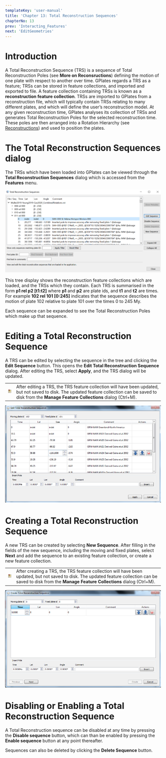 ```yaml
---
templateKey: 'user-manual'
title: 'Chapter 13: Total Reconstruction Sequences'
chapterNo: 13
prev: 'Interacting_Features'
next: 'EditGeometries'
---
```


Introduction
============

A Total Reconstruction Sequence (TRS) is a sequence of Total Reconstruction Poles (see **More on Reconsructions**) defining the motion of one plate with respect to another over time. GPlates regards a TRS as a feature; TRSs can be stored in feature collections, and imported and exported to file. A feature collection containing TRSs is known as a **reconstruction feature collection**. TRSs are imported to GPlates from a reconstruction file, which will typically contain TRSs relating to many different plates, and which will define the user’s reconstruction model. At any given reconstruction time, GPlates analyses its collection of TRSs and generates Total Reconstruction Poles for the selected reconstruction time. These poles are then arranged into a Rotation Hierarchy (see [Reconstructions](/docs/user-manual/Reconstructions/)) and used to position the plates.

The Total Reconstruction Sequences dialog
=========================================

The TRSs which have been loaded into GPlates can be viewed through the **Total Reconstruction Sequences** dialog which is accessed from the **Features** menu.

![](screenshots/TotalReconstructionSequences1.win32.png)

This tree display shows the reconstruction feature collections which are loaded, and the TRSs which they contain. Each TRS is summarised in the form **p1 rel p2 \[t1:t2\]** where **p1** and **p2** are plate ids, and **t1** and **t2** are times. For example **102 rel 101 \[0:245\]** indicates that the sequence describes the motion of plate 102 relative to plate 101 over the times 0 to 245 My.

Each sequence can be expanded to see the Total Reconstruction Poles which make up that sequence.

Editing a Total Reconstruction Sequence
=======================================

A TRS can be edited by selecting the sequence in the tree and clicking the **Edit Sequence** button. This opens the **Edit Total Reconstruction Sequence** dialog. After editing the TRS, select **Apply**, and the TRS dialog will be updated.

<table class ="note">
   <tbody>
      <tr>
         <td class="icon">
            <img src="./images/icons/note.png" alt="Note">
         </td>
         <td class="content" >After editing a TRS, the TRS feature collection will have been updated, but not saved to disk. The updated feature collection can be saved to disk from the <b>Manage Feature Collections</b> dialog (Ctrl+M).</td>
      </tr>
   </tbody>
</table>

![](screenshots/EditTRS1.win32.png)

Creating a Total Reconstruction Sequence
========================================

A new TRS can be created by selecting **New Sequence**. After filling in the fields of the new sequence, including the moving and fixed plates, select **Next** and add the sequence to an existing feature collection, or create a new feature collection.

<table class ="note">
   <tbody>
      <tr>
         <td class="icon">
            <img src="./images/icons/note.png" alt="Note">
         </td>
         <td class="content" >After creating a TRS, the TRS feature collection will have been updated, but not saved to disk. The updated feature collection can be saved to disk from the <b>Manage Feature Collections</b> dialog (Ctrl+M).</td>
      </tr>
   </tbody>
</table>

![](screenshots/CreateTRS1.win32.png)

Disabling or Enabling a Total Reconstruction Sequence
==================================================

A Total Reconstruction sequence can be disabled at any time by pressing the **Disable sequence** button, which can than be enabled by pressing the **Enable sequence** button at any point thereafter. 

Sequences can also be deleted by clicking the **Delete Sequence** button. 


